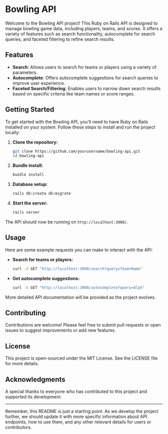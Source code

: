 # Bowling API

Welcome to the Bowling API project! This Ruby on Rails API is designed to manage bowling game data, including players, teams, and scores. It offers a variety of features such as search functionality, autocomplete for search queries, and faceted filtering to refine search results.

## Features

- **Search**: Allows users to search for teams or players using a variety of parameters.
- **Autocomplete**: Offers autocomplete suggestions for search queries to improve user experience.
- **Faceted Search/Filtering**: Enables users to narrow down search results based on specific criteria like team names or score ranges.

## Getting Started

To get started with the Bowling API, you'll need to have Ruby on Rails installed on your system. Follow these steps to install and run the project locally:

1. **Clone the repository:**

   ```bash
   git clone https://github.com/yourusername/bowling-api.git
   cd bowling-api
   ```

2. **Bundle install:**

   ```bash
   bundle install
   ```

3. **Database setup:**

   ```bash
   rails db:create db:migrate
   ```

4. **Start the server:**

   ```bash
   rails server
   ```

The API should now be running on `http://localhost:3000/`.

## Usage

Here are some example requests you can make to interact with the API:

- **Search for teams or players:**

  ```bash
  curl -X GET "http://localhost:3000/search?query=Team+Name"
  ```

- **Get autocomplete suggestions:**

  ```bash
  curl -X GET "http://localhost:3000/autocomplete?query=Alph"
  ```

More detailed API documentation will be provided as the project evolves.

## Contributing

Contributions are welcome! Please feel free to submit pull requests or open issues to suggest improvements or add new features.

## License

This project is open-sourced under the MIT License. See the LICENSE file for more details.

## Acknowledgments

A special thanks to everyone who has contributed to this project and supported its development.

---

Remember, this README is just a starting point. As we develop the project further, we should update it with more specific information about API endpoints, how to use them, and any other relevant details for users or contributors.
